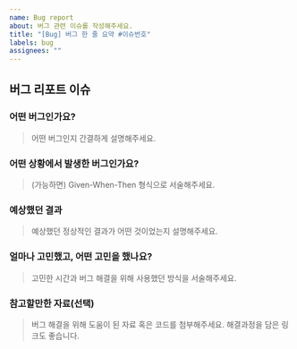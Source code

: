 ```yaml
---
name: Bug report
about: 버그 관련 이슈를 작성해주세요.
title: "[Bug] 버그 한 줄 요약 #이슈번호"
labels: bug
assignees: ""
---
```


## 버그 리포트 이슈

### 어떤 버그인가요?

> 어떤 버그인지 간결하게 설명해주세요.

### 어떤 상황에서 발생한 버그인가요?

> (가능하면) Given-When-Then 형식으로 서술해주세요.

### 예상했던 결과

> 예상했던 정상적인 결과가 어떤 것이었는지 설명해주세요.

### 얼마나 고민했고, 어떤 고민을 했나요?

> 고민한 시간과 버그 해결을 위해 사용했던 방식을 서술해주세요.

### 참고할만한 자료(선택)

> 버그 해결을 위해 도움이 된 자료 혹은 코드를 첨부해주세요. 해결과정을 담은 링크도 좋습니다.
